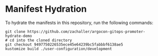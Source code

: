 # Manifest Hydration

To hydrate the manifests in this repository, run the following commands:

```shell
git clone https://github.com/zachaller/argocon-gitops-promoter-hydrate-demo
# cd into the cloned directory
git checkout 9497750226535ece45e64239bc5fabbbf6138ae5
kustomize build ./user-configuration/development
```
